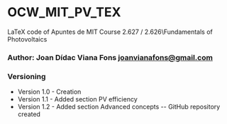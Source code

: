 # OCW_MIT_PV_TEX
LaTeX code of Apuntes de MIT Course 2.627 / 2.626\Fundamentals of Photovoltaics

### Author: Joan Dídac Viana Fons <joanvianafons@gmail.com>

### Versioning
* Version 1.0 - Creation
* Version 1.1 - Added section PV efficiency
* Version 1.2 - Added section Advanced concepts -- GitHub repository created

